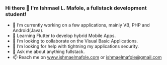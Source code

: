 ### Hi there 👋 I'm Ishmael L. Mafole, a fullstack development student!



- 🔭 I’m currently working on a few applications, mainly VB, PHP and Android(Java). 
- 🌱 Learning Flutter to develop hybrid Mobile Apps.
- 👯 I’m looking to collaborate on the Visual Basic Applications.
- 🤔 I’m looking for help with tightning my applications security.
- 💬 Ask me about anything fullstack.
- 📫 Reach me on www.ishmaelmafole.com or ishmaelmafole@gmail.com

<picture> 
<source media="(prefers-color-scheme: dark)" srcset="Anurag's GitHub stats (https://github-readme-stats.vercel.app/api?username=Taehillah)(https://github.com/Taehillah/github-readme-stats)
">
</picture>
